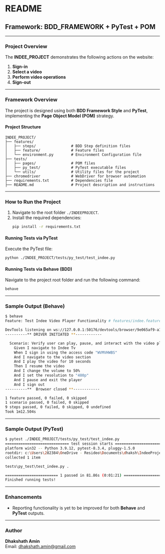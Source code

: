 # README

## Framework: BDD_FRAMEWORK + PyTest + POM

---

### **Project Overview**

The **INDEE_PROJECT** demonstrates the following actions on the website:
1. **Sign-in**
2. **Select a video**
3. **Perform video operations**
4. **Sign-out**

---

### **Framework Overview**

The project is designed using both **BDD Framework Style** and **PyTest**, implementing the **Page Object Model (POM)** strategy.

#### **Project Structure**

```
INDEE_PROJECT/
├── features/
│   ├── steps/                # BDD Step definition files
│   ├── feature/              # Feature files
│   └── environment.py        # Environment Configuration file
├── tests/
│   ├── pages/                # POM files
│   ├── py_test/              # PyTest executable files
│   └── utils/                # Utility files for the project
├── chromedriver              # WebDriver for browser automation
├── requirements.txt          # Dependencies file
├── README.md                 # Project description and instructions
```

---

### **How to Run the Project**

1. Navigate to the root folder `./INDEEPROJECT`.
2. Install the required dependencies:
   ```bash
   pip install -r requirements.txt
   ```

#### **Running Tests via PyTest**
Execute the PyTest file:
```bash
python ./INDEE_PROJECT/tests/py_test/test_indee.py
```

#### **Running Tests via Behave (BDD)**
Navigate to the project root folder and run the following command:
```bash
behave
```

---

### **Sample Output (Behave)**

```bash
$ behave
Feature: Test Indee Video Player Functionality # features/indee.feature:2

DevTools listening on ws://127.0.0.1:50176/devtools/browser/9e065af9-a141-4f57-b6b4-506cae5bb054
----------** DRIVER INITIATED **------------

  Scenario: Verify user can play, pause, and interact with the video player  # features/indee.feature:4       
    Given I navigate to Indee Tv                                             # features/steps/test_steps.py:10
    When I sign in using the access code "WVMVHWBS"                          # features/steps/test_steps.py:17
    And I navigate to the video section                                      # features/steps/test_steps.py:22
    And I play the video for 10 seconds                                      # features/steps/test_steps.py:29
    Then I resume the video                                                  # features/steps/test_steps.py:34
    And I change the volume to 50%                                           # features/steps/test_steps.py:39
    And I set the resolution to "480p"                                       # features/steps/test_steps.py:44
    And I pause and exit the player                                          # features/steps/test_steps.py:49
    And I sign out                                                           # features/steps/test_steps.py:54
----------**  Browser closed **------------

1 feature passed, 0 failed, 0 skipped
1 scenario passed, 0 failed, 0 skipped
9 steps passed, 0 failed, 0 skipped, 0 undefined
Took 1m12.504s
```

---

### **Sample Output (PyTest)**

```bash
$ pytest ./INDEE_PROJECT/tests/py_test/test_indee.py
============================= test session starts =============================
platform win32 -- Python 3.9.12, pytest-8.3.4, pluggy-1.5.0
rootdir: c:\Users\282384\OneDrive - Resideo\Documents\dhaksh\IndeeProject
collected 1 item

tests\py_test\test_indee.py .                                            [100%]

======================== 1 passed in 81.86s (0:01:21) =========================
Finished running tests!
```

---

### **Enhancements**
- Reporting functionality is yet to be improved for both **Behave** and **PyTest** outputs.

---

### **Author**
**Dhakshath Amin**  
Email: dhakshath.amin@gmail.com

